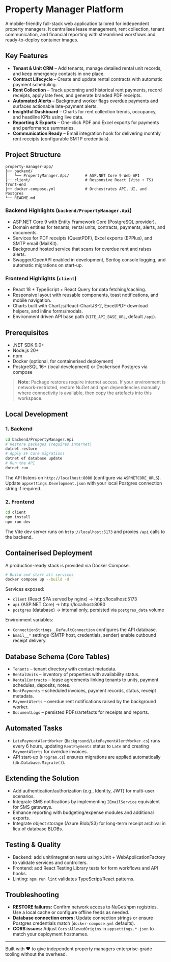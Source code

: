 # Property Manager Platform

A mobile-friendly full-stack web application tailored for independent property managers. It centralises lease management, rent collection, tenant communication, and financial reporting with streamlined workflows and ready-to-deploy container images.

## Key Features
- **Tenant & Unit CRM** – Add tenants, manage detailed rental unit records, and keep emergency contacts in one place.
- **Contract Lifecycle** – Create and update rental contracts with automatic payment scheduling.
- **Rent Collection** – Track upcoming and historical rent payments, record receipts, apply late fees, and generate branded PDF receipts.
- **Automated Alerts** – Background worker flags overdue payments and surfaces actionable late-payment alerts.
- **Insightful Dashboard** – Charts for rent collection trends, occupancy, and headline KPIs using live data.
- **Reporting & Exports** – One-click PDF and Excel exports for payments and performance summaries.
- **Communication Ready** – Email integration hook for delivering monthly rent receipts (configurable SMTP credentials).

## Project Structure
```
property-manager-app/
├── backend/
│   └── PropertyManager.Api/       # ASP.NET Core 9 Web API
├── client/                        # Responsive React (Vite + TS) front-end
├── docker-compose.yml             # Orchestrates API, UI, and Postgres
└── README.md
```

### Backend Highlights (`backend/PropertyManager.Api`)
- ASP.NET Core 9 with Entity Framework Core (PostgreSQL provider).
- Domain entities for tenants, rental units, contracts, payments, alerts, and documents.
- Services for PDF receipts (QuestPDF), Excel exports (EPPlus), and SMTP email (MailKit).
- Background hosted service that scans for overdue rent and raises alerts.
- Swagger/OpenAPI enabled in development, Serilog console logging, and automatic migrations on start-up.

### Frontend Highlights (`client`)
- React 18 + TypeScript + React Query for data fetching/caching.
- Responsive layout with reusable components, toast notifications, and mobile navigation.
- Charts built with Chart.js/React-ChartJS-2, Excel/PDF download helpers, and inline forms/modals.
- Environment driven API base path (`VITE_API_BASE_URL`, default `/api`).

## Prerequisites
- .NET SDK 9.0+
- Node.js 20+
- npm
- Docker (optional, for containerised deployment)
- PostgreSQL 16+ (local development) or Dockerised Postgres via compose

> **Note:** Package restores require internet access. If your environment is network-restricted, restore NuGet and npm dependencies manually where connectivity is available, then copy the artefacts into this workspace.

## Local Development
### 1. Backend
```bash
cd backend/PropertyManager.Api
# Restore packages (requires internet)
dotnet restore
# Apply EF Core migrations
dotnet ef database update
# Run the API
dotnet run
```
The API listens on `http://localhost:8080` (configure via `ASPNETCORE_URLS`). Update `appsettings.Development.json` with your local Postgres connection string if required.

### 2. Frontend
```bash
cd client
npm install
npm run dev
```
The Vite dev server runs on `http://localhost:5173` and proxies `/api` calls to the backend.

## Containerised Deployment
A production-ready stack is provided via Docker Compose.
```bash
# Build and start all services
docker compose up --build -d
```
Services exposed:
- `client` (React SPA served by nginx) → http://localhost:5173
- `api` (ASP.NET Core) → http://localhost:8080
- `postgres` (database) → internal only, persisted via `postgres_data` volume

Environment variables:
- `ConnectionStrings__DefaultConnection` configures the API database.
- `Email__*` settings (SMTP host, credentials, sender) enable outbound receipt delivery.

## Database Schema (Core Tables)
- `Tenants` – tenant directory with contact metadata.
- `RentalUnits` – inventory of properties with availability status.
- `RentalContracts` – lease agreements linking tenants to units, payment schedules, deposits, notes.
- `RentPayments` – scheduled invoices, payment records, status, receipt metadata.
- `PaymentAlerts` – overdue rent notifications raised by the background worker.
- `DocumentLogs` – persisted PDFs/artefacts for receipts and reports.

## Automated Tasks
- `LatePaymentAlertWorker` (`Background/LatePaymentAlertWorker.cs`) runs every 6 hours, updating `RentPayments` status to `Late` and creating `PaymentAlerts` for overdue invoices.
- API start-up (`Program.cs`) ensures migrations are applied automatically (`db.Database.Migrate()`).

## Extending the Solution
- Add authentication/authorization (e.g., Identity, JWT) for multi-user scenarios.
- Integrate SMS notifications by implementing `IEmailService` equivalent for SMS gateways.
- Enhance reporting with budgeting/expense modules and additional exports.
- Integrate object storage (Azure Blob/S3) for long-term receipt archival in lieu of database BLOBs.

## Testing & Quality
- Backend: add unit/integration tests using xUnit + WebApplicationFactory to validate services and controllers.
- Frontend: add React Testing Library tests for form workflows and API hooks.
- Linting: `npm run lint` validates TypeScript/React patterns.

## Troubleshooting
- **RESTORE failures:** Confirm network access to NuGet/npm registries. Use a local cache or configure offline feeds as needed.
- **Database connection errors:** Update connection strings or ensure Postgres credentials match (`docker-compose.yml` defaults).
- **CORS issues:** Adjust `Cors:AllowedOrigins` in `appsettings.*.json` to match your deployment hostnames.

---
Built with ❤️ to give independent property managers enterprise-grade tooling without the overhead.
